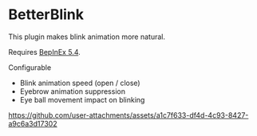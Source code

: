 # BetterBlink
This plugin makes blink animation more natural.

Requires [BepInEx 5.4](https://github.com/BepInEx/BepInEx/releases).

Configurable
- Blink animation speed (open / close)
- Eyebrow animation suppression
- Eye ball movement impact on blinking


https://github.com/user-attachments/assets/a1c7f633-df4d-4c93-8427-a9c6a3d17302

